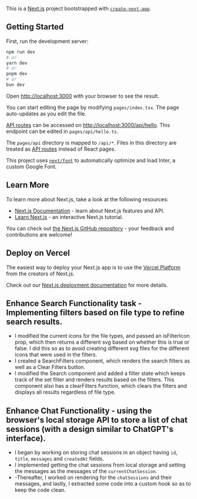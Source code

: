 This is a [Next.js](https://nextjs.org/) project bootstrapped with [`create-next-app`](https://github.com/vercel/next.js/tree/canary/packages/create-next-app).

## Getting Started

First, run the development server:

```bash
npm run dev
# or
yarn dev
# or
pnpm dev
# or
bun dev
```

Open [http://localhost:3000](http://localhost:3000) with your browser to see the result.

You can start editing the page by modifying `pages/index.tsx`. The page auto-updates as you edit the file.

[API routes](https://nextjs.org/docs/api-routes/introduction) can be accessed on [http://localhost:3000/api/hello](http://localhost:3000/api/hello). This endpoint can be edited in `pages/api/hello.ts`.

The `pages/api` directory is mapped to `/api/*`. Files in this directory are treated as [API routes](https://nextjs.org/docs/api-routes/introduction) instead of React pages.

This project uses [`next/font`](https://nextjs.org/docs/basic-features/font-optimization) to automatically optimize and load Inter, a custom Google Font.

## Learn More

To learn more about Next.js, take a look at the following resources:

- [Next.js Documentation](https://nextjs.org/docs) - learn about Next.js features and API.
- [Learn Next.js](https://nextjs.org/learn) - an interactive Next.js tutorial.

You can check out [the Next.js GitHub repository](https://github.com/vercel/next.js/) - your feedback and contributions are welcome!

## Deploy on Vercel

The easiest way to deploy your Next.js app is to use the [Vercel Platform](https://vercel.com/new?utm_medium=default-template&filter=next.js&utm_source=create-next-app&utm_campaign=create-next-app-readme) from the creators of Next.js.

Check out our [Next.js deployment documentation](https://nextjs.org/docs/deployment) for more details.

## Enhance Search Functionality task - Implementing filters based on file type to refine search results. 
- I modified the current icons for the file types, and passed an isFilterIcon prop, which then returns a different svg based on whether this is true or false. I did this so as to avoid creating different svg files for the different icons that were used in the filters.
- I created a SearchFilters component, which renders the search filters as well as a Clear Filters button. 
- I modified the Search component and added a filter state which keeps track of the set filter and renders results based on the filters. This component also has a clearFilters function, which clears the filters and displays all results regardless of file type.

## Enhance Chat Functionality - using the browser's local storage API to store a list of chat sessions (with a design similar to ChatGPT's interface). 
- I began by working on storing chat sessions in an object having  `id`, `title`, `messages` and `createdAt` fields.
- I implemented getting the chat sessions from local storage and setting the messages as the messages of the `currentChatSession`.
- -Thereafter, I worked on rendering for the `chatSessions` and their messages, and lastly, I extracted some code into a custom hook so as to keep the code clean. 

